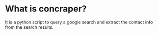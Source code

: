 # What is concraper?
It is a python script to query a google search and extract the contact info from the search results.
